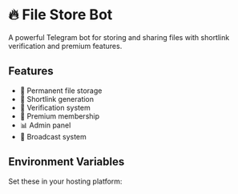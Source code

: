 # 🔥 File Store Bot

A powerful Telegram bot for storing and sharing files with shortlink verification and premium features.

## Features

- 📁 Permanent file storage
- 🔗 Shortlink generation
- 🔐 Verification system
- 💎 Premium membership
- 📊 Admin panel
- 📢 Broadcast system

## Environment Variables

Set these in your hosting platform:

